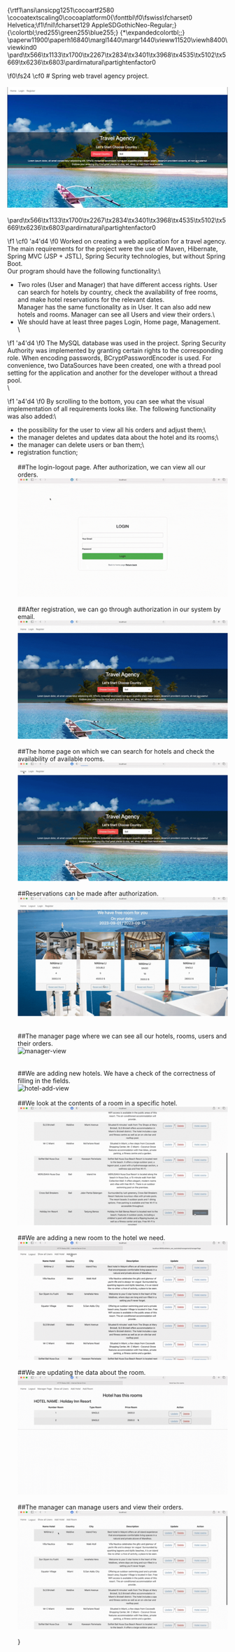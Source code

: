 {\rtf1\ansi\ansicpg1251\cocoartf2580
\cocoatextscaling0\cocoaplatform0{\fonttbl\f0\fswiss\fcharset0 Helvetica;\f1\fnil\fcharset129 AppleSDGothicNeo-Regular;}
{\colortbl;\red255\green255\blue255;}
{\*\expandedcolortbl;;}
\paperw11900\paperh16840\margl1440\margr1440\vieww11520\viewh8400\viewkind0
\pard\tx566\tx1133\tx1700\tx2267\tx2834\tx3401\tx3968\tx4535\tx5102\tx5669\tx6236\tx6803\pardirnatural\partightenfactor0

\f0\fs24 \cf0 # Spring web  travel agency project.\
\
![page-view](./src/main/webapp/resources/photo/start-page.jpg)\
\
\pard\tx566\tx1133\tx1700\tx2267\tx2834\tx3401\tx3968\tx4535\tx5102\tx5669\tx6236\tx6803\pardirnatural\partightenfactor0

\f1 \cf0 \'a4\'d4
\f0 Worked on creating a web application for a travel agency. The main requirements for the project were the use of Maven, Hibernate, Spring MVC (JSP + JSTL), Spring Security technologies, but without Spring Boot.\
Our program should have the following functionality:\
- Two roles (User and Manager) that have different access rights. User can search for hotels by country, check the availability of free rooms, and make hotel reservations for the relevant dates.\
  Manager has the same functionality as in User. It can also add new hotels and rooms. Manager can see all Users and view their orders.\
- We should have at least three pages Login, Home page, Management.\
\

\f1 \'a4\'d4
\f0 The MySQL database was used in the project. Spring Security Authority was implemented by granting certain rights to the corresponding role. When encoding passwords, BCryptPasswordEncoder is used. For convenience, two DataSources have been created, one with a thread pool setting for the application and another for the developer without a thread pool.\
\

\f1 \'a4\'d4
\f0 By scrolling to the bottom, you can see what the visual implementation of all requirements looks like. The following functionality was also added:\
- the possibility for the user to view all his orders and adjust them;\
- the manager deletes and updates data about the hotel and its rooms;\
- the manager can delete users or ban them;\
- registration function;\
\
##The login-logout page. After authorization, we can view all our orders.\
![login-view](./src/main/webapp/resources/photo/login-logout.gif)\
\
##After registration, we can go through authorization in our system by email.\
![registration-view](./src/main/webapp/resources/photo/registration.gif)\
\
##The home page on which we can search for hotels and check the availability of available rooms.\
![home-view](./src/main/webapp/resources/photo/home-page.gif)\
\
##Reservations can be made after authorization.\
![reserved-view](./src/main/webapp/resources/photo/reserved.gif)\
\
\
##The manager page where we can see all our hotels, rooms, users and their orders.\
![manager-view](./src/main/webapp/resources/photo/manager-page.gif)\
\
\
##We are adding new hotels. We have a check of the correctness of filling in the fields.\
![hotel-add-view](./src/main/webapp/resources/photo/manag-hotel-add.gif)\
\
##We look at the contents of a room in a specific hotel.\
![room-view](./src/main/webapp/resources/photo/manag-hotel-room.gif)\
\
##We are adding a new room to the hotel we need.\
![room-form-view](./src/main/webapp/resources/photo/room-form.gif)\
\
##We are updating the data about the room.\
![room-form-view](./src/main/webapp/resources/photo/update-room.gif)\
\
##The manager can manage users and view their orders.\
![user-form-view](./src/main/webapp/resources/photo/manag-user.gif)\
\
}